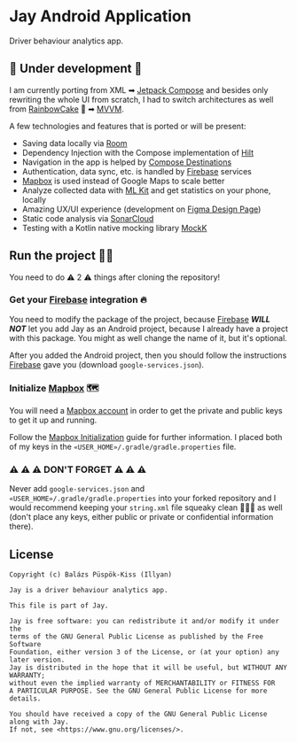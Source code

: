 # Jay Android Application

Driver behaviour analytics app.

## 🚧 Under development 🚧

I am currently porting from XML ➡ [Jetpack Compose] and besides
only rewriting the whole UI from scratch,
I had to switch architectures as well from [RainbowCake] 🎂 ➡ [MVVM].

A few technologies and features that is ported or will be present:

- Saving data locally via [Room]
- Dependency Injection with the Compose implementation of [Hilt]
- Navigation in the app is helped by [Compose Destinations]
- Authentication, data sync, etc. is handled by [Firebase] services
- [Mapbox] is used instead of Google Maps to scale better
- Analyze collected data with [ML Kit] and get statistics on your phone, locally
- Amazing UX/UI experience (development on [Figma Design Page])
- Static code analysis via [SonarCloud]
- Testing with a Kotlin native mocking library [MockK]

## Run the project 🏃💨

You need to do ⚠ 2 ⚠ things after cloning the repository!

### Get your [Firebase] integration 🔥

You need to modify the package of the project, because
[Firebase] ***WILL NOT*** let you add Jay as an Android project,
because I already have a project with this package.
You might as well change the name of it, but it's optional.

After you added the Android project, then you should follow
the instructions [Firebase] gave you (download `google-services.json`).

### Initialize [Mapbox] 🗺

You will need a [Mapbox account] in order to get the private and public
keys to get it up and running.

Follow the [Mapbox Initialization] guide for further information.
I placed both of my keys in the `«USER_HOME»/.gradle/gradle.properties` file.

### ⚠ ⚠ ⚠ DON'T FORGET ⚠ ⚠ ⚠

Never add `google-services.json` and `«USER_HOME»/.gradle/gradle.properties`
into your forked repository and I would recommend keeping
your `string.xml` file squeaky clean 🧹🧽🧼 as well
(don't place any keys, either public or private or confidential information there).

## License

```text
Copyright (c) Balázs Püspök-Kiss (Illyan)

Jay is a driver behaviour analytics app.

This file is part of Jay.

Jay is free software: you can redistribute it and/or modify it under the
terms of the GNU General Public License as published by the Free Software
Foundation, either version 3 of the License, or (at your option) any later version.
Jay is distributed in the hope that it will be useful, but WITHOUT ANY WARRANTY;
without even the implied warranty of MERCHANTABILITY or FITNESS FOR
A PARTICULAR PURPOSE. See the GNU General Public License for more details.

You should have received a copy of the GNU General Public License along with Jay.
If not, see <https://www.gnu.org/licenses/>.
```

[Jetpack Compose]: https://developer.android.com/jetpack/compose

[Room]: https://developer.android.com/jetpack/androidx/releases/room

[Hilt]: https://dagger.dev/hilt/

[Compose Destinations]: https://composedestinations.rafaelcosta.xyz/

[Firebase]: https://firebase.google.com/

[Mapbox]: https://www.mapbox.com/

[ML Kit]: https://developers.google.com/ml-kit

[Figma Design Page]: https://www.figma.com/file/LH7PNtnsibnbDGnAGgTQz0

[SonarCloud]: https://sonarcloud.io/

[MockK]: https://mockk.io/

[RainbowCake]: https://rainbowcake.dev/

[MVVM]: https://developer.android.com/topic/architecture

[Mapbox Initialization]: https://docs.mapbox.com/android/maps/guides/install/

[Mapbox Account]: https://account.mapbox.com/auth/signup/